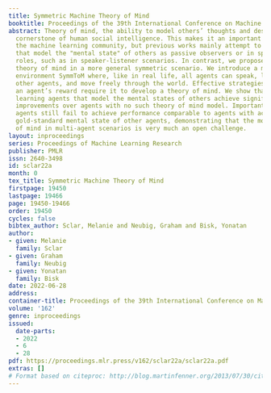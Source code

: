 ```yaml
---
title: Symmetric Machine Theory of Mind
booktitle: Proceedings of the 39th International Conference on Machine Learning
abstract: Theory of mind, the ability to model others’ thoughts and desires, is a
  cornerstone of human social intelligence. This makes it an important challenge for
  the machine learning community, but previous works mainly attempt to design agents
  that model the "mental state" of others as passive observers or in specific predefined
  roles, such as in speaker-listener scenarios. In contrast, we propose to model machine
  theory of mind in a more general symmetric scenario. We introduce a multi-agent
  environment SymmToM where, like in real life, all agents can speak, listen, see
  other agents, and move freely through the world. Effective strategies to maximize
  an agent’s reward require it to develop a theory of mind. We show that reinforcement
  learning agents that model the mental states of others achieve significant performance
  improvements over agents with no such theory of mind model. Importantly, our best
  agents still fail to achieve performance comparable to agents with access to the
  gold-standard mental state of other agents, demonstrating that the modeling of theory
  of mind in multi-agent scenarios is very much an open challenge.
layout: inproceedings
series: Proceedings of Machine Learning Research
publisher: PMLR
issn: 2640-3498
id: sclar22a
month: 0
tex_title: Symmetric Machine Theory of Mind
firstpage: 19450
lastpage: 19466
page: 19450-19466
order: 19450
cycles: false
bibtex_author: Sclar, Melanie and Neubig, Graham and Bisk, Yonatan
author:
- given: Melanie
  family: Sclar
- given: Graham
  family: Neubig
- given: Yonatan
  family: Bisk
date: 2022-06-28
address:
container-title: Proceedings of the 39th International Conference on Machine Learning
volume: '162'
genre: inproceedings
issued:
  date-parts:
  - 2022
  - 6
  - 28
pdf: https://proceedings.mlr.press/v162/sclar22a/sclar22a.pdf
extras: []
# Format based on citeproc: http://blog.martinfenner.org/2013/07/30/citeproc-yaml-for-bibliographies/
---
```

